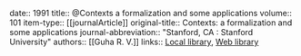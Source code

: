 date:: 1991
title:: @Contexts a formalization and some applications
volume:: 101
item-type:: [[journalArticle]]
original-title:: Contexts: a formalization and some applications
journal-abbreviation:: "Stanford, CA : Stanford University"
authors:: [[Guha R. V.]]
links:: [Local library](zotero://select/library/items/T5F6Z2LZ), [Web library](https://www.zotero.org/users/6520516/items/T5F6Z2LZ)

